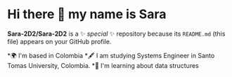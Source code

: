 # Hi there 👋 my name is Sara 


**Sara-2D2/Sara-2D2** is a ✨ _special_ ✨ repository because its `README.md` (this file) appears on your GitHub profile.

*🌍  I'm based in Colombia
*🖋️  I am studying Systems Engineer in Santo Tomas University, Colombia.
*🧠  I'm learning about data structures
